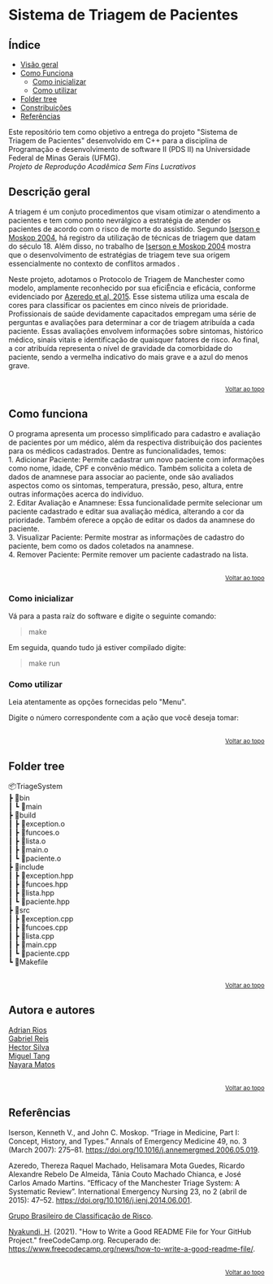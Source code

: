 
# Sistema de Triagem de Pacientes

## Índice

- [Visão geral](#descrição-geral)
- [Como Funciona](#como-funciona)
    - [Como inicializar](#como-inicializar)
    - [Como utilizar](#como-utilizar)
- [Folder tree](#folder-tree)
- [Constribuições](#autora-e-autores)
- [Referências](#referências)

Este repositório tem como objetivo a entrega do projeto "Sistema de Triagem de Pacientes" desenvolvido em C++ para a disciplina de Programação e desenvolvimento de software II (PDS II) na Universidade Federal de Minas Gerais (UFMG).<br>
*Projeto de Reprodução Acadêmica Sem Fins Lucrativos*

## Descrição geral

A triagem é um conjuto procedimentos que visam otimizar o atendimento a pacientes e tem como ponto nevrálgico a estratégia de atender os pacientes de  acordo com o risco de morte do assistido. Segundo [Iserson e Moskop 2004](https://doi.org/10.1016/j.annemergmed.2006.05.019), há registro da utilização de técnicas de triagem que datam do século 18. Além disso, no trabalho de [Iserson e Moskop 2004](https://doi.org/10.1016/j.annemergmed.2006.05.019) mostra que o desenvolvimento de estratégias de triagem teve sua origem essencialmente no contexto de conflitos armados    . 

Neste projeto, adotamos o Protocolo de Triagem de Manchester como modelo, amplamente reconhecido por sua eficiÊncia e eficácia, conforme evidenciado por [Azeredo et al, 2015](https://doi.org/10.1016/j.ienj.2014.06.001). Esse sistema utiliza uma escala de cores para classificar os pacientes em cinco níveis de prioridade. Profissionais de saúde devidamente capacitados empregam uma série de perguntas e avaliações para determinar a cor de triagem atribuída a cada paciente. Essas avaliações envolvem informações sobre sintomas, histórico médico, sinais vitais e identificação de quaisquer fatores de risco. Ao final, a cor atribuída representa o nível de gravidade da comorbidade do paciente, sendo a vermelha indicativo do mais grave e a azul do menos grave.

<div style= "text-align: right;"><br><sub><a href="#sistema-de-triagem-de-pacientes">Voltar ao topo</a></sub><br>
</div>

## Como funciona
O programa apresenta um processo simplificado para cadastro e avaliação de pacientes por um médico, além da respectiva distribuição dos pacientes para os médicos cadastrados. Dentre as funcionalidades, temos: <br>
    1. Adicionar Paciente: Permite cadastrar um novo paciente com informações como nome, idade, CPF e convênio médico. Também solicita a coleta de dados de anamnese para associar ao paciente, onde são avaliados aspectos como os sintomas, temperatura, pressão, peso, altura, entre outras informações acerca do indivíduo. <br>
    2. Editar Avaliação e Anamnese: Essa funcionalidade permite selecionar um paciente cadastrado e editar sua avaliação médica, alterando a cor da prioridade. Também oferece a opção de editar os dados da anamnese do paciente. <br>
    3. Visualizar Paciente: Permite mostrar as informações de cadastro do paciente, bem como os dados coletados na anamnese. <br>
    4. Remover Paciente: Permite remover um paciente cadastrado na lista. <br>
    
<div style= "text-align: right;"><br><sub><a href="#sistema-de-triagem-de-pacientes">Voltar ao topo</a></sub><br>
</div>

### Como inicializar
Vá para a pasta raíz do software e digite o seguinte comando: <br>

> make

Em seguida, quando tudo já estiver compilado digite:

> make run

### Como utilizar

Leia atentamente as opções fornecidas pelo "Menu".

Digite o número correspondente com a ação que você deseja tomar:

<div style= "text-align: right;"><br><sub><a href="#sistema-de-triagem-de-pacientes">Voltar ao topo</a></sub><br>
</div>

## Folder tree

📦TriageSystem<br>
 ┣ 📂bin<br>
 ┃ ┗ 📜main<br>
 ┣ 📂build<br>
 ┃ ┣ 📜exception.o<br>
 ┃ ┣ 📜funcoes.o<br>
 ┃ ┣ 📜lista.o<br>
 ┃ ┣ 📜main.o<br>
 ┃ ┗ 📜paciente.o<br>
 ┣ 📂include<br>
 ┃ ┣ 📜exception.hpp<br>
 ┃ ┣ 📜funcoes.hpp<br>
 ┃ ┣ 📜lista.hpp<br>
 ┃ ┗ 📜paciente.hpp<br>
 ┣ 📂src<br>
 ┃ ┣ 📜exception.cpp<br>
 ┃ ┣ 📜funcoes.cpp<br>
 ┃ ┣ 📜lista.cpp<br>
 ┃ ┣ 📜main.cpp<br>
 ┃ ┗ 📜paciente.cpp<br>
 ┗ 📜Makefile<br>

<div style= "text-align: right;"><br><sub><a href="#sistema-de-triagem-de-pacientes">Voltar ao topo</a></sub><br>
</div> 

## Autora e autores

[Adrian Rios](https://github.com/adrian-rios) <br>
[Gabriel Reis](https://github.com/gabriel-hrp) <br>
[Hector Silva](https://github.com/hectorrobertoufmg) <br>
[Miguel Tang](https://github.com/Mtangjr) <br>
[Nayara Matos](https://github.com/nayaramatos) <br>

<div style= "text-align: right;"><br><sub><a href="#sistema-de-triagem-de-pacientes">Voltar ao topo</a></sub><br>
</div>

## Referências


Iserson, Kenneth V., and John C. Moskop. “Triage in Medicine, Part I: Concept, History, and Types.” Annals of Emergency Medicine 49, no. 3 (March 2007): 275–81. https://doi.org/10.1016/j.annemergmed.2006.05.019.

Azeredo, Thereza Raquel Machado, Helisamara Mota Guedes, Ricardo Alexandre Rebelo De Almeida, Tânia Couto Machado Chianca, e José Carlos Amado Martins. “Efficacy of the Manchester Triage System: A Systematic Review”. International Emergency Nursing 23, no 2 (abril de 2015): 47–52. https://doi.org/10.1016/j.ienj.2014.06.001.

[Grupo Brasileiro de Classificação de Risco](https://www.gbcr.org.br).

[Nyakundi, H](https://www.freecodecamp.org/news/author/larymak/). (2021). "How to Write a Good README File for Your GitHub Project." freeCodeCamp.org. Recuperado de: https://www.freecodecamp.org/news/how-to-write-a-good-readme-file/.

<div style= "text-align: right;"><br><sub><a href="#sistema-de-triagem-de-pacientes">Voltar ao topo</a></sub><br>
</div>
